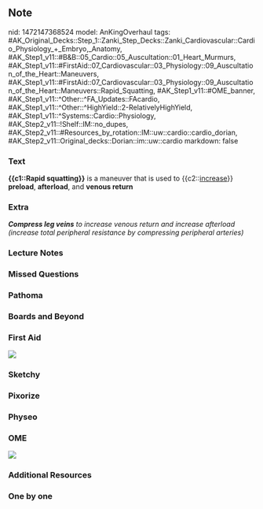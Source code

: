 ## Note
nid: 1472147368524
model: AnKingOverhaul
tags: #AK_Original_Decks::Step_1::Zanki_Step_Decks::Zanki_Cardiovascular::Cardio_Physiology_+_Embryo,_Anatomy, #AK_Step1_v11::#B&B::05_Cardio::05_Auscultation::01_Heart_Murmurs, #AK_Step1_v11::#FirstAid::07_Cardiovascular::03_Physiology::09_Auscultation_of_the_Heart::Maneuvers, #AK_Step1_v11::#FirstAid::07_Cardiovascular::03_Physiology::09_Auscultation_of_the_Heart::Maneuvers::Rapid_Squatting, #AK_Step1_v11::#OME_banner, #AK_Step1_v11::^Other::^FA_Updates::FAcardio, #AK_Step1_v11::^Other::^HighYield::2-RelativelyHighYield, #AK_Step1_v11::^Systems::Cardio::Physiology, #AK_Step2_v11::!Shelf::IM::no_dupes, #AK_Step2_v11::#Resources_by_rotation::IM::uw::cardio::cardio_dorian, #AK_Step2_v11::Original_decks::Dorian::im::uw::cardio
markdown: false

### Text
<div>
  <div>
    <b>{{c1::Rapid squatting}}</b> is a maneuver that is used to
    {{c2::<u>increase</u>}} <b>preload</b>, <b>afterload</b>, and
    <b>venous return</b>
  </div>
</div>

### Extra
<i><b>Compress leg veins</b> to increase venous return and increase
afterload (increase total peripheral resistance by compressing
peripheral arteries)</i>

### Lecture Notes


### Missed Questions


### Pathoma


### Boards and Beyond


### First Aid
<img src="paste-709026086126088.jpg">

### Sketchy


### Pixorize


### Physeo


### OME
<div class="ome-widget">
  <a href="https://onlinemeded.org?ref=anki"><img src=
  "_OME_AnkiFlashcards_General_3.png"></a>
</div>

### Additional Resources


### One by one


